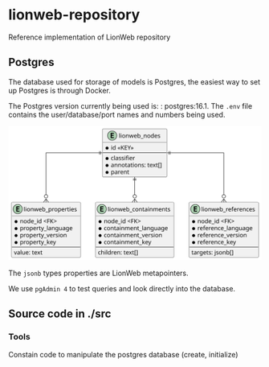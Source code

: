 # lionweb-repository
Reference implementation of LionWeb repository

## Postgres
The database used for storage of models is Postgres, 
the easiest way to set up Postgres is through Docker.

The Postgres version currently being used is: : postgres:16.1.
The `.env` file contains the user/database/port names and numbers being used.

![picture of database schema](docs/database-schema.svg "Database Schema")

The `jsonb` types properties are LionWeb metapointers.

We use `pgAdmin 4` to test queries and look directly into the database. 

##  Source code in ./src

### Tools
Constain code to manipulate the postgres database (create, initialize)

### 
